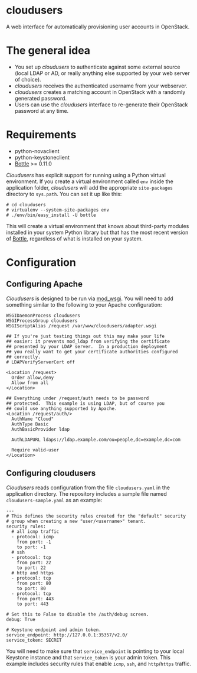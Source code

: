 cloudusers
==========

A web interface for automatically provisioning user accounts in OpenStack.

The general idea
================

- You set up *cloudusers* to authenticate against some external source
  (local LDAP or AD, or really anything else supported by your web
  server of choice).
- *cloudusers* receives the authenticated username from your
  webserver.
- *cloudusers* creates a matching account in OpenStack with a randomly
  generated password.
- Users can use the *cloudusers* interface to re-generate their
  OpenStack password at any time.

Requirements
============

- python-novaclient
- python-keystoneclient
- [Bottle][] >= 0.11.0

*Cloudusers* has explicit support for running using a Python virtual
environment.  If you create a virtual environment called `env` inside
the application folder, *cloudusers* will add the appropriate
`site-packages` directory to `sys.path`.  You can set it up like this:

    # cd cloudusers
    # virtualenv --system-site-packages env
    # ./env/bin/easy_install -U bottle

This will create a virtual environment that knows about third-party
modules installed in your system Python library but that has the most
recent version of [Bottle][], regardless of what is installed on your
system.

[bottle]: http://bottlepy.org/

Configuration
=============

Configuring Apache
------------------

*Cloudusers* is designed to be run via [mod_wsgi][].  You will need to
add something similar to the following to your Apache configuration:

    WSGIDaemonProcess cloudusers
    WSGIProcessGroup cloudusers
    WSGIScriptAlias /request /var/www/cloudusers/adapter.wsgi

    ## If you're just testing things out this may make your life
    ## easier: it prevents mod_ldap from verifying the certificate
    ## presented by your LDAP server.  In a production deployment
    ## you really want to get your certificate authorities configured
    ## correctly.
    # LDAPVerifyServerCert off

    <Location /request>
      Order allow,deny
      Allow from all
    </Location>

    ## Everything under /request/auth needs to be password
    ## protected.  This example is using LDAP, but of course you 
    ## could use anything supported by Apache.
    <Location /request/auth/>
      AuthName "Cloud"
      AuthType Basic
      AuthBasicProvider ldap

      AuthLDAPURL ldaps://ldap.example.com/ou=people,dc=example,dc=com

      Require valid-user
    </Location>

Configuring cloudusers
-----------------------

*Cloudusers* reads configuration from the file `cloudusers.yaml` in
the application directory.  The repository includes a sample file
named `cloudusers-sample.yaml` as an example:

    ---
    # This defines the security rules created for the "default" security
    # group when creating a new "user/<username>" tenant.
    security rules:
      # all icmp traffic
      - protocol: icmp
        from port: -1
        to port: -1
      # ssh
      - protocol: tcp
        from port: 22
        to port: 22
      # http and https
      - protocol: tcp
        from port: 80
        to port: 80
      - protocol: tcp
        from port: 443
        to port: 443

    # Set this to False to disable the /auth/debug screen.
    debug: True

    # Keystone endpoint and admin token.
    service_endpoint: http://127.0.0.1:35357/v2.0/
    service_token: SECRET

You will need to make sure that `service_endpoint` is pointing to your
local Keystone instance and that `service_token` is your admin token.
This example includes security rules that enable `icmp`, `ssh`, and
`http`/`https` traffic.

[mod_wsgi]: https://code.google.com/p/modwsgi/

